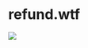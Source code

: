 # refund.wtf

![](https://codimg.vercel.app/api/image?language=javascript&theme=a11y-dark&code=const%20languages%20%3D%20%5B%22c%22%2C%22css%22%2C%22cpp%22%2C%22go%22%2C%22html%22%2C%22java%22%2C%22javascript%22%2C%22python%22%2C%22rust%22%2C%22typescript%22%5D%3B%0A%0Amodule.exports%20%3D%20%28request%2C%20response%29%20%3D%3E%20%7B%0A%20%20%20%20console.log%28%27%27%29%3B%0A%20%20%20%20console.log%28%27%F0%9F%8E%89%20%27%2C%20request.url%29%3B%0A%20%20%20%20response.setHeader%28%27Access-Control-Allow-Origin%27%2C%20%27%2A%27%29%3B%0A%20%20%20%20response.json%28%7B%0A%20%20%20%20%20%20%20%20languages%0A%20%20%20%20%7D%29%3B%0A%7D)
